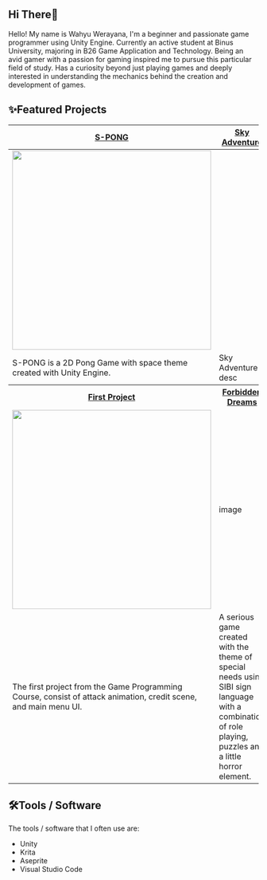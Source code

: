 ## Hi There👋
Hello! My name is Wahyu Werayana, I'm a beginner and passionate game programmer using Unity Engine. Currently an active student at Binus University, majoring in B26 Game Application and Technology. Being an avid gamer with a passion for gaming inspired me to pursue this particular field of study. Has a curiosity beyond just playing games and deeply interested in understanding the mechanics behind the creation and development of games.

## ✨Featured Projects
<table align="center">
    <tr>
      <th width="420px"> <a href="https://github.com/wahyuwerayana/S-PONG"> S-PONG </th>
      <th width="420px"> <a href="https://github.com/wahyuwerayana/Side-Scroller"> Sky Adventure </th>
    </tr>
        
  <tbody>
  <tr width="420px" align="center">
  <td>
    
  <img src="https://github.com/wahyuwerayana/S-PONG/assets/115724777/2d7d8995-1cf6-4ea0-944f-9b02478d0b53" width="400px">
  
  </td>
  <td>
  
  </td>
  </tr>
  
  <tr>
    <td>
      S-PONG is a 2D Pong Game with space theme created with Unity Engine.
    </td>
    <td>
      Sky Adventure desc
    </td>
  </tr>
  <tr>
    <th width="420px"> <a href="https://github.com/wahyuwerayana/FirstProject_GameProgramming">First Project</th>
    <th width="420px"> <a href="https://github.com/wahyuwerayana/Forbidden-Dream-Project">Forbidden Dreams</th>
  </tr>
      
  <tr>
    <td>
      <img src="https://github.com/wahyuwerayana/FirstProject_GameProgramming/assets/115724777/526169b9-be55-42a3-bff4-27071573373f" width="400px">
    </td>
    <td>
      image
    </td>
  </tr>
    
  <tr>
      <td>The first project from the Game Programming Course, consist of attack animation, credit scene, and main menu UI.</td>
      <td>A serious game created with the theme of special needs using SIBI sign language with a combination of role playing, puzzles and a little horror element.</td>
  </tr>
  </tbody>
</table>

## 🛠️Tools / Software
The tools / software that I often use are:
- Unity
- Krita
- Aseprite
- Visual Studio Code
